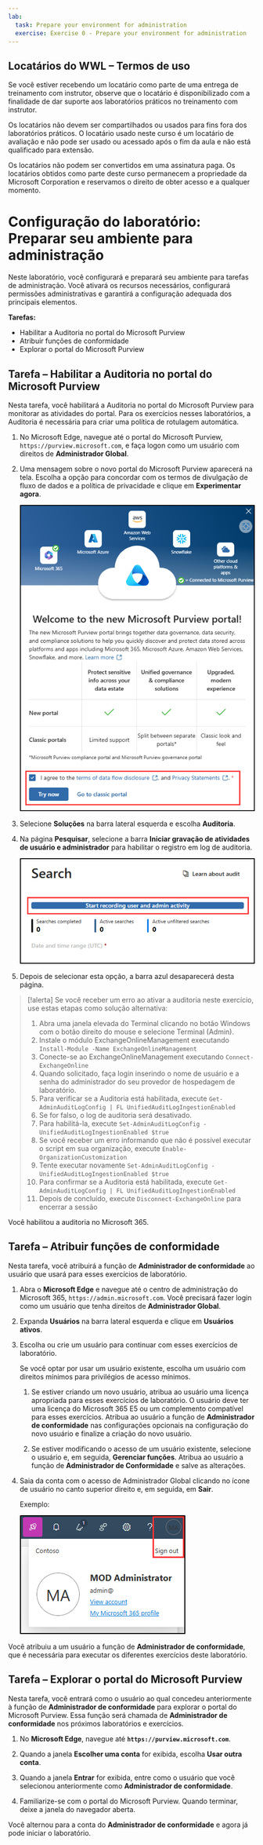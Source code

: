 ```yaml
---
lab:
  task: Prepare your environment for administration
  exercise: Exercise 0 - Prepare your environment for administration
---
```


## Locatários do WWL – Termos de uso

Se você estiver recebendo um locatário como parte de uma entrega de treinamento com instrutor, observe que o locatário é disponibilizado com a finalidade de dar suporte aos laboratórios práticos no treinamento com instrutor.

Os locatários não devem ser compartilhados ou usados para fins fora dos laboratórios práticos. O locatário usado neste curso é um locatário de avaliação e não pode ser usado ou acessado após o fim da aula e não está qualificado para extensão.

Os locatários não podem ser convertidos em uma assinatura paga. Os locatários obtidos como parte deste curso permanecem a propriedade da Microsoft Corporation e reservamos o direito de obter acesso e a qualquer momento.

# Configuração do laboratório: Preparar seu ambiente para administração

Neste laboratório, você configurará e preparará seu ambiente para tarefas de administração. Você ativará os recursos necessários, configurará permissões administrativas e garantirá a configuração adequada dos principais elementos.

**Tarefas:**

- Habilitar a Auditoria no portal do Microsoft Purview
- Atribuir funções de conformidade
- Explorar o portal do Microsoft Purview

## Tarefa – Habilitar a Auditoria no portal do Microsoft Purview

Nesta tarefa, você habilitará a Auditoria no portal do Microsoft Purview para monitorar as atividades do portal. Para os exercícios nesses laboratórios, a Auditoria é necessária para criar uma política de rotulagem automática.

1. No Microsoft Edge, navegue até o portal do Microsoft Purview, `https://purview.microsoft.com`, e faça logon como um usuário com direitos de **Administrador Global**.

1. Uma mensagem sobre o novo portal do Microsoft Purview aparecerá na tela. Escolha a opção para concordar com os termos de divulgação de fluxo de dados e a política de privacidade e clique em **Experimentar agora**.

    ![Captura de tela mostrando a tela de Boas-vindas ao novo porta do Microsoft Purview.](../Media/welcome-purview-portal.png)

1. Selecione **Soluções** na barra lateral esquerda e escolha **Auditoria**.

1. Na página **Pesquisar**, selecione a barra **Iniciar gravação de atividades de usuário e administrador** para habilitar o registro em log de auditoria.

    ![Captura de tela mostrando o botão Iniciar gravação de atividades do usuário e do administrador.](../Media/enable-audit-button.png)

1. Depois de selecionar esta opção, a barra azul desaparecerá desta página.

>[!alerta] Se você receber um erro ao ativar a auditoria neste exercício, use estas etapas como solução alternativa:
>1. Abra uma janela elevada do Terminal clicando no botão Windows com o botão direito do mouse e selecione Terminal (Admin).
>1. Instale o módulo ExchangeOnlineManagement executando `Install-Module -Name ExchangeOnlineManagement`
>1. Conecte-se ao ExchangeOnlineManagement executando `Connect-ExchangeOnline`
>1. Quando solicitado, faça login inserindo o nome de usuário e a senha do administrador do seu provedor de hospedagem de laboratório.
>1. Para verificar se a Auditoria está habilitada, execute `Get-AdminAuditLogConfig | FL UnifiedAuditLogIngestionEnabled`
>1. Se for falso, o log de auditoria será desativado.
>1. Para habilitá-la, execute `Set-AdminAuditLogConfig -UnifiedAuditLogIngestionEnabled $true`
>   1. Se você receber um erro informando que não é possível executar o script em sua organização, execute `Enable-OrganizationCustomization`
>   1. Tente executar novamente `Set-AdminAuditLogConfig -UnifiedAuditLogIngestionEnabled $true`
>1. Para confirmar se a Auditoria está habilitada, execute `Get-AdminAuditLogConfig | FL UnifiedAuditLogIngestionEnabled`
>1. Depois de concluído, execute `Disconnect-ExchangeOnline` para encerrar a sessão

Você habilitou a auditoria no Microsoft 365.

## Tarefa – Atribuir funções de conformidade

Nesta tarefa, você atribuirá a função de **Administrador de conformidade** ao usuário que usará para esses exercícios de laboratório.

1. Abra o **Microsoft Edge** e navegue até o centro de administração do Microsoft 365, `https://admin.microsoft.com`. Você precisará fazer login como um usuário que tenha direitos de **Administrador Global**.

1. Expanda **Usuários** na barra lateral esquerda e clique em **Usuários ativos**.

1. Escolha ou crie um usuário para continuar com esses exercícios de laboratório.

   Se você optar por usar um usuário existente, escolha um usuário com direitos mínimos para privilégios de acesso mínimos.

   1. Se estiver criando um novo usuário, atribua ao usuário uma licença apropriada para esses exercícios de laboratório. O usuário deve ter uma licença do Microsoft 365 E5 ou um complemento compatível para esses exercícios. Atribua ao usuário a função de **Administrador de conformidade** nas configurações opcionais na configuração do novo usuário e finalize a criação do novo usuário.

   1. Se estiver modificando o acesso de um usuário existente, selecione o usuário e, em seguida, **Gerenciar funções**. Atribua ao usuário a função de **Administrador de Conformidade** e salve as alterações.

1. Saia da conta com o acesso de Administrador Global clicando no ícone de usuário no canto superior direito e, em seguida, em **Sair**.

   Exemplo:

   ![Captura de tela mostrando o caminho de navegação para sair da conta de administrador do MOD.](../Media/sign-out.png)

Você atribuiu a um usuário a função de **Administrador de conformidade**, que é necessária para executar os diferentes exercícios deste laboratório.

## Tarefa – Explorar o portal do Microsoft Purview

Nesta tarefa, você entrará como o usuário ao qual concedeu anteriormente à função de **Administrador de conformidade** para explorar o portal do Microsoft Purview. Essa função será chamada de **Administrador de conformidade** nos próximos laboratórios e exercícios.

1. No **Microsoft Edge**, navegue até **`https://purview.microsoft.com`**.

1. Quando a janela **Escolher uma conta** for exibida, escolha **Usar outra conta**.

1. Quando a janela **Entrar** for exibida, entre como o usuário que você selecionou anteriormente como **Administrador de conformidade**.

1. Familiarize-se com o portal do Microsoft Purview. Quando terminar, deixe a janela do navegador aberta.

Você alternou para a conta do **Administrador de conformidade** e agora já pode iniciar o laboratório.
